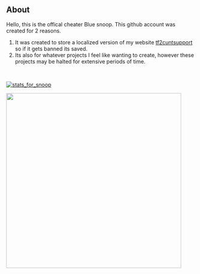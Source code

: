 ## About
Hello, this is the offical cheater Blue snoop. This github account was created for 2 reasons. 
  1. It was created to store a localized version of my website [tf2cuntsupport](https://tf2cuntsupport.net) so if it gets banned its saved.
  2. Its also for whatever projects I feel like wanting to create, however these projects may be halted for extensive periods of time.

<br>

[![stats_for_snoop](https://github-readme-stats.vercel.app/api?username=bluesnoopt&bg_color=14141b&title_color=555dee&icon_color=3459E6&text_color=bcbedc&custom_title=My%20stats&count_private=true&include_all_commits=true&show_icons=true&hide_border=true&border_radius=0&text_bold=false)](https://tf2cuntsupport.net)

<a href="https://tf2cuntsupport.net">
  <img src="https://tf2cuntsupport.net/U/image" width="467rem">
</a>
